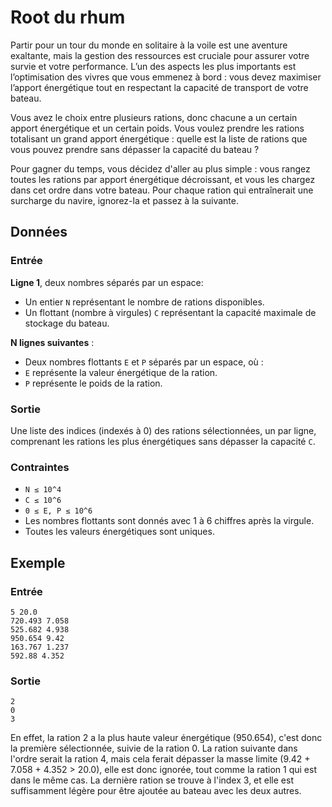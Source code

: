 # Root du rhum

Partir pour un tour du monde en solitaire à la voile est une aventure exaltante, mais la gestion des ressources est cruciale pour assurer votre survie et votre performance. L’un des aspects les plus importants est l’optimisation des vivres que vous emmenez à bord : vous devez maximiser l’apport énergétique tout en respectant la capacité de transport de votre bateau.

Vous avez le choix entre plusieurs rations, donc chacune a un certain apport énergétique et un certain poids. Vous voulez prendre les rations totalisant un grand apport énergétique : quelle est la liste de rations que vous pouvez prendre sans dépasser la capacité du bateau ?

Pour gagner du temps, vous décidez d'aller au plus simple : vous rangez toutes les rations par apport énergétique décroissant, et vous les chargez dans cet ordre dans votre bateau. Pour chaque ration qui entraînerait une surcharge du navire, ignorez-la et passez à la suivante.

## Données

### Entrée

**Ligne 1**, deux nombres séparés par un espace:
- Un entier `N` représentant le nombre de rations disponibles.
- Un flottant (nombre à virgules) `C` représentant la capacité maximale de stockage du bateau.

**N lignes suivantes** :
- Deux nombres flottants `E` et `P` séparés par un espace, où :
- `E` représente la valeur énergétique de la ration.
- `P` représente le poids de la ration.

### Sortie

Une liste des indices (indexés à 0) des rations sélectionnées, un par ligne, comprenant les rations les plus énergétiques sans dépasser la capacité `C`.

### Contraintes

- `N ≤ 10^4`
- `C ≤ 10^6`
- `0 ≤ E, P ≤ 10^6`
- Les nombres flottants sont donnés avec 1 à 6 chiffres après la virgule.
- Toutes les valeurs énergétiques sont uniques.

## Exemple

### Entrée
```plaintext
5 20.0
720.493 7.058
525.682 4.938
950.654 9.42
163.767 1.237
592.88 4.352
```

### Sortie
```plaintext
2
0
3
```

En effet, la ration 2 a la plus haute valeur énergétique (950.654), c'est donc la première sélectionnée, suivie de la ration 0. La ration suivante dans l'ordre serait la ration 4, mais cela ferait dépasser la masse limite (9.42 + 7.058 + 4.352 > 20.0), elle est donc ignorée, tout comme la ration 1 qui est dans le même cas. La dernière ration se trouve à l'index 3, et elle est suffisamment légère pour être ajoutée au bateau avec les deux autres.